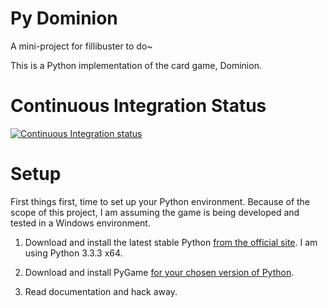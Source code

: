 Py Dominion
===========

A mini-project for fillibuster to do~

This is a Python implementation of the card game, Dominion.


Continuous Integration Status
=============================

[![Continuous Integration status](https://secure.travis-ci.org/mochify-labs/dominion.png)](http://travis-ci.org/mochify-labs/dominion)



Setup
=====

First things first, time to set up your Python environment. Because of the scope of this project, I am assuming the game is being developed and tested in a Windows environment.

1. Download and install the latest stable Python [from the official site](http://www.python.org/download/). I am using Python 3.3.3 x64.

2. Download and install PyGame [for your chosen version of Python](http://www.lfd.uci.edu/~gohlke/pythonlibs/#pygame).

3. Read documentation and hack away.
